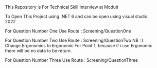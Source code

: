 This Repository is For Technical Skill Interview at Moduit

To Open This Project using .NET 6 and can be open using visual studio 2022

For Question Number One Use Route : Screening/QuestionOne

For Question Number Two Use Route : Screening/QuestionTwo 
NB : I Change Ergonomics to Ergonomic For Point 1, because if i use Ergonomic there will be no data to be return.

For Question Number Three Use Route : Screening/QuestionThree
